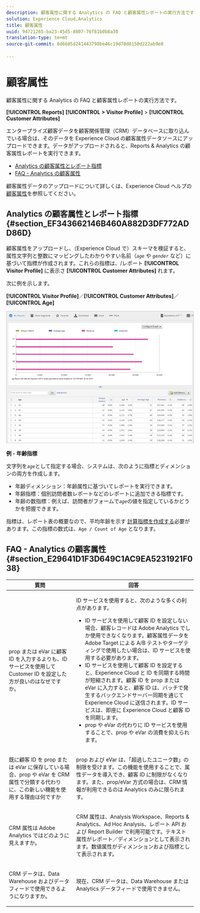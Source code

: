 ```yaml
---
description: 顧客属性に関する Analytics の FAQ と顧客属性レポートの実行方法です。
solution: Experience Cloud,Analytics
title: 顧客属性
uuid: 94721265-ba23-45d5-8807-76f81b0b8a30
translation-type: tm+mt
source-git-commit: 8d6685d241443798be46c19d70d8150d222ab9e8

---
```



# 顧客属性

顧客属性に関する Analytics の FAQ と顧客属性レポートの実行方法です。

**[!UICONTROL Reports]** **[!UICONTROL > Visitor Profile]** > **[!UICONTROL Customer Attributes]**

エンタープライズ顧客データを顧客関係管理（CRM）データベースに取り込んでいる場合は、そのデータを Experience Cloud の顧客属性データソースにアップロードできます。データがアップロードされると、Reports &amp; Analytics の顧客属性レポートを実行できます。

* [Analytics の顧客属性とレポート指標](/help/components/c-variables/dimensionslist/reports-customer-attributes.md#section_EF343662146B460A882D3DF772ADD86D)
* [FAQ - Analytics の顧客属性](/help/components/c-variables/dimensionslist/reports-customer-attributes.md#section_E29641D1F3D649C1AC9EA5231921F038)

顧客属性データのアップロードについて詳しくは、Experience Cloud ヘルプの[顧客属性](https://docs.adobe.com/content/help/ja-JP/core-services/interface/customer-attributes/attributes.html)を参照してください。

## Analytics の顧客属性とレポート指標 {#section_EF343662146B460A882D3DF772ADD86D}

顧客属性をアップロードし、（Experience Cloud で）スキーマを検証すると、属性文字列と整数にマッピングしたわかりやすい名前（*`age`* や *`gender`* など）に基づいて指標が作成されます。これらの指標は、/レポート **[!UICONTROL Visitor Profile]** に表示さ **[!UICONTROL Customer Attributes]** れます。

次に例を示します。

**[!UICONTROL Visitor Profile]**／**[!UICONTROL Customer Attributes]**／**[!UICONTROL Age]**

![](assets/report_age.png)

**例 - 年齢指標**

文字列を&#x200B;*`age`*&#x200B;として指定する場合、システムは、次のように指標とディメンションの両方を作成します。

* 年齢ディメンション：年齢属性に基づいてレポートを実行できます。
* 年齢指標：個別訪問者数レポートなどのレポートに追加できる指標です。
* 年齢の数指標：例えば、訪問者がフォームで&#x200B;*`age`*&#x200B;の値を指定しているかどうかを把握できます。

指標は、レポート表の概要なので、平均年齢を示す          [計算指標を作成する](https://docs.adobe.com/content/help/ja-JP/analytics/components/calculated-metrics/cm-overview.html)必要があります。この指標の数式は、`Age / Count of Age` となります。

## FAQ - Analytics の顧客属性 {#section_E29641D1F3D649C1AC9EA5231921F038}

<table id="table_88631069013B408EBB0A810657662B36"> 
 <thead> 
  <tr> 
   <th colname="col1" class="entry"> 質問 </th> 
   <th colname="col2" class="entry"> 回答 </th> 
  </tr> 
 </thead>
 <tbody> 
  <tr> 
   <td colname="col1"> <p>prop または eVar に顧客 ID を入力するよりも、ID サービスを使用して Customer ID を設定した方が良いのはなぜですか。 </p> </td> 
   <td colname="col2"> <p>ID サービスを使用すると、次のような多くの利点があります。 </p> 
    <ul id="ul_5D3659604D43419F9CA5920B4F93728E"> 
     <li id="li_BA2EF0715C5A47EFAFA7191CFAD088A4">ID サービスを使用して顧客 ID を設定しない場合、顧客レコードは Adobe Analytics でしか使用できなくなります。顧客属性データを Adobe Target による A/B テストやターゲティングで使用したい場合は、ID サービスを使用する必要があります。 </li> 
     <li id="li_228358684E474A298E39578D427BF932">ID サービスを使用して顧客 ID を設定すると、Experience Cloud と ID を同期する時間が短縮されます。顧客 ID を prop または eVar に入力すると、顧客 ID は、バッチで発生するバックエンドサーバー同期を通じて Experience Cloud に送信されます。ID サービスは、即座に Experience Cloud と顧客 ID を同期します。 </li> 
     <li id="li_BCF28219E4014FCF9F747C3D8D270526"> prop や eVar の代わりに ID サービスを使用することで、prop や eVar の消費を抑えられます。 </li> 
    </ul> </td> 
  </tr> 
  <tr> 
   <td colname="col1"> <p>既に顧客 ID を prop または eVar に保存している場合、prop や eVar を CRM 属性で分類する代わりに、この新しい機能を使用する理由は何ですか </p> </td> 
   <td colname="col2"> <p>prop および eVar は、「超過したユニーク数」の制限を受けます。この機能を使用することで、属性データを導入でき、顧客 ID に制限がなくなります。また、prop/eVar 方式の場合は、CRM 情報が利用できるのは Analytics のみに限られます。 </p> </td> 
  </tr> 
  <tr> 
   <td colname="col1"> <p>CRM 属性は Adobe Analytics ではどのように見えますか。 </p> </td> 
   <td colname="col2"> <p>CRM 属性は、Analysis Workspace、Reports &amp; Analytics、Ad Hoc Analysis、レポート API および Report Builder で利用可能です。テキスト属性がレポート／ディメンションとして表示されます。数値属性がディメンションおよび指標として表示されます。 </p> </td> 
  </tr> 
  <tr> 
   <td colname="col1"> <p>CRM データは、Data Warehouse およびデータフィードで使用できるようになりますか。 </p> </td> 
   <td colname="col2"> <p>現在、CRM データは、Data Warehouse または Analytics データフィードで使用できません。 </p> </td> 
  </tr> 
 </tbody> 
</table>

